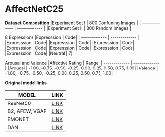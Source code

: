 # AffectNetC25


**Dataset Composition**
|Experiment Set I | 800 Confuning Images |
| ------------- | ------------- |
|Experiment Set II | 800 Random Images |

8 Expressions
|Expresssion | Code|
| ------------- | ------------- |
|Expresssion | Code|
|Expresssion | Code|
|Expresssion | Code|
|Expresssion | Code|
|Expresssion | Code|
|Expresssion | Code|
|Expresssion | Code|
|Neutral | 7|

Arousal and Valence 
|Affective Rating | Range|
| ------------- | ------------- |
|Arousal | -1.00, -0.75. -0.50, -0.25, 0.00, 0.25, 0.50, 0.75, 1.00|
|Valence |  -1.00, -0.75. -0.50, -0.25, 0.00, 0.25, 0.50, 0.75, 1.00|






**Original model links**

|MODEL  | LINK |
| ------------- | ------------- |
| ResNet50  |[LINK](https://www.tensorflow.org/api_docs/python/tf/keras/applications/resnet50/ResNet50) |
| B2, AFEW, VGAF  |[LINK](https://github.com/av-savchenko/face-emotion-recognition) |
| EMONET  |[LINK](https://github.com/face-analysis/emonet) |
| DAN  |[LINK](https://github.com/yaoing/DAN) |
